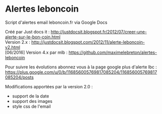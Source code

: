 Alertes leboncoin
====================

Script d'alertes email leboncoin.fr via Google Docs

Créé par Just docs it : http://justdocsit.blogspot.fr/2012/07/creer-une-alerte-sur-le-bon-coin.html  
Version 2.x : http://justdocsit.blogspot.com/2012/11/alerte-leboncoin-v2.html  
[06/2016] Version 4.x par mlb : https://github.com/maximelebreton/alertes-leboncoin

Pour suivre les évolutions abonnez vous à la page google plus d'alerte lbc : https://plus.google.com/u/0/b/116856005769817085204/116856005769817085204/posts


Modifications apportées par la version 2.0 :
- support de la date 
- support des images
- style css de l'email


